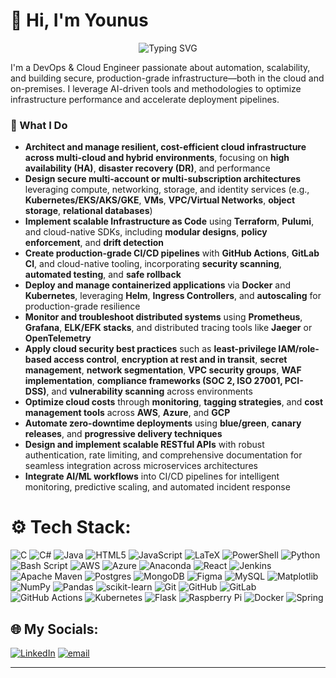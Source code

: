 # 👋 Hi, I'm Younus

<div align="center">
  
![Typing SVG](https://readme-typing-svg.herokuapp.com?font=Fira+Code&weight=600&size=28&pause=1000&color=0969DA&center=true&vCenter=true&width=600&lines=DevOps+%26+Cloud+Engineer;Infrastructure+Architect;Platform+%26+Automation+Engineer;Cloud+Security+%26+Compliance;AI-Driven+Cloud+Solutions)

  
</div>

I'm a DevOps & Cloud Engineer passionate about automation, scalability, and building secure, production-grade infrastructure—both in the cloud and on-premises. I leverage AI-driven tools and methodologies to optimize infrastructure performance and accelerate deployment pipelines.

### 🔧 What I Do

- **Architect and manage resilient, cost-efficient cloud infrastructure across multi-cloud and hybrid environments**, focusing on **high availability (HA)**, **disaster recovery (DR)**, and performance  
- **Design secure multi-account or multi-subscription architectures** leveraging compute, networking, storage, and identity services (e.g., **Kubernetes/EKS/AKS/GKE**, **VMs**, **VPC/Virtual Networks**, **object storage**, **relational databases**)  
- **Implement scalable Infrastructure as Code** using **Terraform**, **Pulumi**, and cloud-native SDKs, including **modular designs**, **policy enforcement**, and **drift detection**  
- **Create production-grade CI/CD pipelines** with **GitHub Actions**, **GitLab CI**, and cloud-native tooling, incorporating **security scanning**, **automated testing**, and **safe rollback**  
- **Deploy and manage containerized applications** via **Docker** and **Kubernetes**, leveraging **Helm**, **Ingress Controllers**, and **autoscaling** for production-grade resilience  
- **Monitor and troubleshoot distributed systems** using **Prometheus**, **Grafana**, **ELK/EFK stacks**, and distributed tracing tools like **Jaeger** or **OpenTelemetry**  
- **Apply cloud security best practices** such as **least-privilege IAM/role-based access control**, **encryption at rest and in transit**, **secret management**, **network segmentation**, **VPC security groups**, **WAF implementation**, **compliance frameworks (SOC 2, ISO 27001, PCI-DSS)**, and **vulnerability scanning** across environments  
- **Optimize cloud costs** through **monitoring**, **tagging strategies**, and **cost management tools** across **AWS**, **Azure**, and **GCP**  
- **Automate zero-downtime deployments** using **blue/green**, **canary releases**, and **progressive delivery techniques**
- **Design and implement scalable RESTful APIs** with robust authentication, rate limiting, and comprehensive documentation for seamless integration across microservices architectures
- **Integrate AI/ML workflows** into CI/CD pipelines for intelligent monitoring, predictive scaling, and automated incident response

# ⚙️ Tech Stack:
![C](https://img.shields.io/badge/c-%2300599C.svg?style=for-the-badge&logo=c&logoColor=white) ![C#](https://img.shields.io/badge/c%23-%23239120.svg?style=for-the-badge&logo=csharp&logoColor=white) ![Java](https://img.shields.io/badge/java-%23ED8B00.svg?style=for-the-badge&logo=openjdk&logoColor=white) ![HTML5](https://img.shields.io/badge/html5-%23E34F26.svg?style=for-the-badge&logo=html5&logoColor=white) ![JavaScript](https://img.shields.io/badge/javascript-%23323330.svg?style=for-the-badge&logo=javascript&logoColor=%23F7DF1E) ![LaTeX](https://img.shields.io/badge/latex-%23008080.svg?style=for-the-badge&logo=latex&logoColor=white) ![PowerShell](https://img.shields.io/badge/PowerShell-%235391FE.svg?style=for-the-badge&logo=powershell&logoColor=white) ![Python](https://img.shields.io/badge/python-3670A0?style=for-the-badge&logo=python&logoColor=ffdd54) ![Bash Script](https://img.shields.io/badge/bash_script-%23121011.svg?style=for-the-badge&logo=gnu-bash&logoColor=white) ![AWS](https://img.shields.io/badge/AWS-%23FF9900.svg?style=for-the-badge&logo=amazon-aws&logoColor=white) ![Azure](https://img.shields.io/badge/Azure-%230078D4.svg?style=for-the-badge&logo=microsoftazure&logoColor=white) ![Anaconda](https://img.shields.io/badge/Anaconda-%2344A833.svg?style=for-the-badge&logo=anaconda&logoColor=white) ![React](https://img.shields.io/badge/react-%2320232a.svg?style=for-the-badge&logo=react&logoColor=%2361DAFB) ![Jenkins](https://img.shields.io/badge/jenkins-%232C5263.svg?style=for-the-badge&logo=jenkins&logoColor=white) ![Apache Maven](https://img.shields.io/badge/Apache%20Maven-C71A36?style=for-the-badge&logo=Apache%20Maven&logoColor=white) ![Postgres](https://img.shields.io/badge/postgres-%23316192.svg?style=for-the-badge&logo=postgresql&logoColor=white) ![MongoDB](https://img.shields.io/badge/MongoDB-%234ea94b.svg?style=for-the-badge&logo=mongodb&logoColor=white) ![Figma](https://img.shields.io/badge/figma-%23F24E1E.svg?style=for-the-badge&logo=figma&logoColor=white) ![MySQL](https://img.shields.io/badge/mysql-4479A1.svg?style=for-the-badge&logo=mysql&logoColor=white) ![Matplotlib](https://img.shields.io/badge/Matplotlib-%23ffffff.svg?style=for-the-badge&logo=Matplotlib&logoColor=black) ![NumPy](https://img.shields.io/badge/numpy-%23013243.svg?style=for-the-badge&logo=numpy&logoColor=white) ![Pandas](https://img.shields.io/badge/pandas-%23150458.svg?style=for-the-badge&logo=pandas&logoColor=white) ![scikit-learn](https://img.shields.io/badge/scikit--learn-%23F7931E.svg?style=for-the-badge&logo=scikit-learn&logoColor=white) ![Git](https://img.shields.io/badge/git-%23F05033.svg?style=for-the-badge&logo=git&logoColor=white) ![GitHub](https://img.shields.io/badge/github-%23121011.svg?style=for-the-badge&logo=github&logoColor=white) ![GitLab](https://img.shields.io/badge/gitlab-%23181717.svg?style=for-the-badge&logo=gitlab&logoColor=white) ![GitHub Actions](https://img.shields.io/badge/github%20actions-%232671E5.svg?style=for-the-badge&logo=githubactions&logoColor=white) ![Kubernetes](https://img.shields.io/badge/kubernetes-%23326ce5.svg?style=for-the-badge&logo=kubernetes&logoColor=white) ![Flask](https://img.shields.io/badge/flask-%23000.svg?style=for-the-badge&logo=flask&logoColor=white)
![Raspberry Pi](https://img.shields.io/badge/-Raspberry_Pi-C51A4A?style=for-the-badge&logo=Raspberry-Pi) ![Docker](https://img.shields.io/badge/docker-%230db7ed.svg?style=for-the-badge&logo=docker&logoColor=white) ![Spring](https://img.shields.io/badge/spring-%236DB33F.svg?style=for-the-badge&logo=spring&logoColor=white) 

## 🌐 My Socials:
[![LinkedIn](https://img.shields.io/badge/LinkedIn-%230077B5.svg?logo=linkedin&logoColor=white)](https://linkedin.com/in/younusmashoor) [![email](https://img.shields.io/badge/Email-D14836?logo=gmail&logoColor=white)](mailto:younusmashoor@gmail.com)

---

<!--
<div align="center">
  <b> Younus Mashoor</b>
</div> -->


